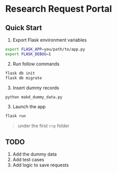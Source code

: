 # Research Request Portal


## Quick Start


1. Export Flask environment variables


```bash
export FLASK_APP=you/path/to/app.py
export FLASK_DEBUG=1
```


2. Run follow commands


```bash
flask db init
flask db migrate
```

3. Insert dummy records

```bash
python makd_dummy_data.py
```

3. Launch the app

```bash
flask run
```
> under the first `rrp` folder

## TODO


1. Add the dummy data
2. Add test cases
3. Add logic to save requests